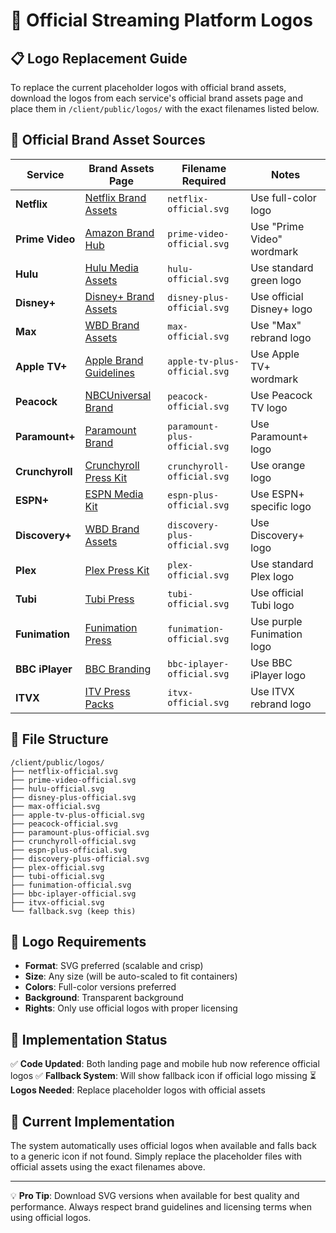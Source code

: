 # 🎨 Official Streaming Platform Logos

## 📋 Logo Replacement Guide

To replace the current placeholder logos with official brand assets, download the logos from each service's official brand assets page and place them in `/client/public/logos/` with the exact filenames listed below.

## 🔗 Official Brand Asset Sources

| Service | Brand Assets Page | Filename Required | Notes |
|---------|-------------------|-------------------|-------|
| **Netflix** | [Netflix Brand Assets](https://brand.netflix.com/) | `netflix-official.svg` | Use full-color logo |
| **Prime Video** | [Amazon Brand Hub](https://advertising.amazon.com/resources/ad-policy/brand-guidelines) | `prime-video-official.svg` | Use "Prime Video" wordmark |
| **Hulu** | [Hulu Media Assets](https://press.hulu.com/media-assets) | `hulu-official.svg` | Use standard green logo |
| **Disney+** | [Disney+ Brand Assets](https://press.disneyplus.com/media-assets) | `disney-plus-official.svg` | Use official Disney+ logo |
| **Max** | [WBD Brand Assets](https://www.warnerbros.com/company/brand-assets) | `max-official.svg` | Use "Max" rebrand logo |
| **Apple TV+** | [Apple Brand Guidelines](https://developer.apple.com/app-store/marketing/guidelines/) | `apple-tv-plus-official.svg` | Use Apple TV+ wordmark |
| **Peacock** | [NBCUniversal Brand](https://www.nbcuniversal.com/press/brand-assets) | `peacock-official.svg` | Use Peacock TV logo |
| **Paramount+** | [Paramount Brand](https://press.paramount.com/brand-assets) | `paramount-plus-official.svg` | Use Paramount+ logo |
| **Crunchyroll** | [Crunchyroll Press Kit](https://help.crunchyroll.com/hc/en-us/articles/360033885811-Press-Resources) | `crunchyroll-official.svg` | Use orange logo |
| **ESPN+** | [ESPN Media Kit](https://espnpressroom.com/us/media-kits/) | `espn-plus-official.svg` | Use ESPN+ specific logo |
| **Discovery+** | [WBD Brand Assets](https://www.warnerbros.com/company/brand-assets) | `discovery-plus-official.svg` | Use Discovery+ logo |
| **Plex** | [Plex Press Kit](https://www.plex.tv/press/) | `plex-official.svg` | Use standard Plex logo |
| **Tubi** | [Tubi Press](https://corp.tubitv.com/press/) | `tubi-official.svg` | Use official Tubi logo |
| **Funimation** | [Funimation Press](https://www.funimation.com/press/) | `funimation-official.svg` | Use purple Funimation logo |
| **BBC iPlayer** | [BBC Branding](https://www.bbc.co.uk/branding/) | `bbc-iplayer-official.svg` | Use BBC iPlayer logo |
| **ITVX** | [ITV Press Packs](https://www.itv.com/presscentre/press-packs) | `itvx-official.svg` | Use ITVX rebrand logo |

## 📁 File Structure

```
/client/public/logos/
├── netflix-official.svg
├── prime-video-official.svg
├── hulu-official.svg
├── disney-plus-official.svg
├── max-official.svg
├── apple-tv-plus-official.svg
├── peacock-official.svg
├── paramount-plus-official.svg
├── crunchyroll-official.svg
├── espn-plus-official.svg
├── discovery-plus-official.svg
├── plex-official.svg
├── tubi-official.svg
├── funimation-official.svg
├── bbc-iplayer-official.svg
├── itvx-official.svg
└── fallback.svg (keep this)
```

## 🎯 Logo Requirements

- **Format**: SVG preferred (scalable and crisp)
- **Size**: Any size (will be auto-scaled to fit containers)
- **Colors**: Full-color versions preferred
- **Background**: Transparent background
- **Rights**: Only use official logos with proper licensing

## 🚀 Implementation Status

✅ **Code Updated**: Both landing page and mobile hub now reference official logos
✅ **Fallback System**: Will show fallback icon if official logo missing
⏳ **Logos Needed**: Replace placeholder logos with official assets

## 🔧 Current Implementation

The system automatically uses official logos when available and falls back to a generic icon if not found. Simply replace the placeholder files with official assets using the exact filenames above.

---

💡 **Pro Tip**: Download SVG versions when available for best quality and performance. Always respect brand guidelines and licensing terms when using official logos.
